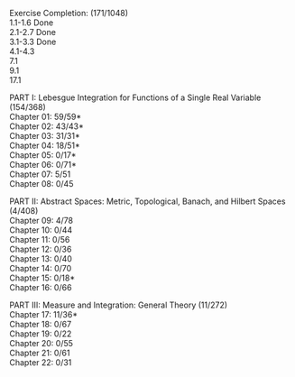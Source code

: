 Exercise Completion: (171/1048)<br />
1.1-1.6 Done<br />
2.1-2.7 Done<br />
3.1-3.3 Done<br />
4.1-4.3<br />
7.1<br />
9.1<br />
17.1<br />

PART I: Lebesgue Integration for Functions of a Single Real Variable (154/368)<br />
Chapter 01: 59/59*<br />
Chapter 02: 43/43*<br />
Chapter 03: 31/31*<br />
Chapter 04: 18/51*<br />
Chapter 05: 0/17*<br />
Chapter 06: 0/71*<br />
Chapter 07: 5/51<br />
Chapter 08: 0/45<br />

PART II: Abstract Spaces: Metric, Topological, Banach, and Hilbert Spaces (4/408)<br />
Chapter 09: 4/78<br />
Chapter 10: 0/44<br />
Chapter 11: 0/56<br />
Chapter 12: 0/36<br />
Chapter 13: 0/40<br />
Chapter 14: 0/70<br />
Chapter 15: 0/18*<br />
Chapter 16: 0/66<br />

PART III: Measure and Integration: General Theory (11/272)<br />
Chapter 17: 11/36*<br />
Chapter 18: 0/67<br />
Chapter 19: 0/22<br />
Chapter 20: 0/55<br />
Chapter 21: 0/61<br />
Chapter 22: 0/31<br />